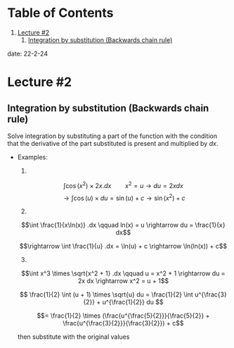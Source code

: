
# Table of Contents

1.  [Lecture #2](#org74563c5)
    1.  [Integration by substitution (Backwards chain rule)](#org063116d)

date: 22-2-24


<a id="org74563c5"></a>

# Lecture #2


<a id="org063116d"></a>

## Integration by substitution (Backwards chain rule)

Solve integration by substituting a part of the function with the condition that the derivative of the part substituted is present and multiplied by $dx$.

-   Examples:
    
    1.  
    
    $$\int \cos(x^2) \times 2x .dx \qquad x^2 = u \rightarrow du = 2x dx$$
    $$\rightarrow \int \cos(u) \times du = \sin(u) + c \rightarrow \sin(x^2) + c$$
    
    2.  
    
    $$\int \frac{1}{x\ln(x)} .dx \qquad ln(x) = u \rightarrow du = \frac{1}{x} dx$$
    
    $$\rightarrow \int \frac{1}{u} .dx = \ln(u) + c \rightarrow \ln(ln(x)) + c$$
    
    3.  
    
    $$\int x^3 \times \sqrt{x^2 + 1} .dx \qquad u = x^2 + 1 \rightarrow du = 2x dx \rightarrow x^2 = u + 1$$
    
    $$ \frac{1}{2} \int (u + 1) \times \sqrt{u} du = \frac{1}{2} \int u^{\frac{3}{2}} + u^{\frac{1}{2}} du $$
    
    $$= \frac{1}{2} \times (\frac{u^{\frac{5}{2}}}{\frac{5}{2}} + \frac{u^{\frac{3}{2}}}{\frac{3}{2}}) + c$$

    then substitute with the original values

